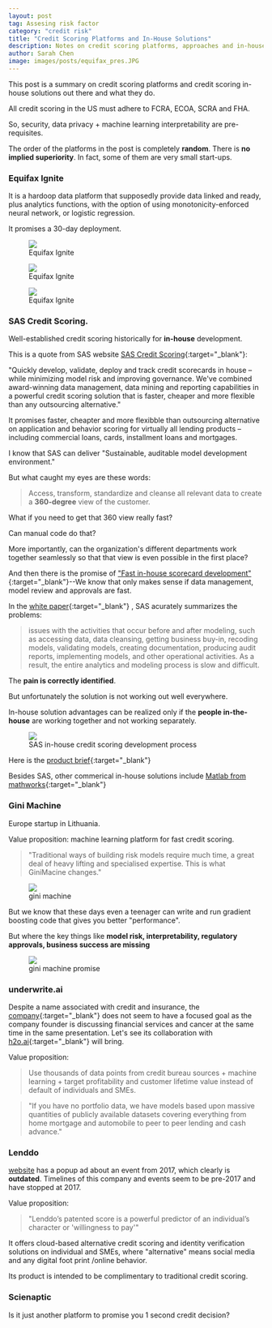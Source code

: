 ```yaml
---
layout: post
tag: Assesing risk factor
category: "credit risk"
title: "Credit Scoring Platforms and In-House Solutions"
description: Notes on credit scoring platforms, approaches and in-house solutions from large and very small ones
author: Sarah Chen
image: images/posts/equifax_pres.JPG
---
```


This post is a summary on credit scoring platforms and credit scoring in-house solutions out there and what they do. 

All credit scoring in the US must adhere to FCRA, ECOA, SCRA and FHA.  

So, security, data privacy + machine learning interpretability are pre-requisites.  

The order of the platforms in the post is completely **random**.  There is **no implied superiority**.  In fact, some of them are very small start-ups. 


### Equifax Ignite

It is a hardoop data platform that supposedly provide data linked and ready, plus analytics functions, with the option of using monotonicity-enforced neural network, or logistic regression. 

It promises a 30-day deployment. 


<figure>
  <img src="{{ "/images/posts/equifax_pres1.JPG" | relative_url }}">
  <figcaption>Equifax Ignite</figcaption>
</figure>

<figure>
  <img src="{{ "/images/posts/equifax_pres2.JPG" | relative_url }}">
  <figcaption>Equifax Ignite</figcaption>
</figure>

<figure>
  <img src="{{ "/images/posts/equifax_pres3.JPG" | relative_url }}">
  <figcaption>Equifax Ignite</figcaption>
</figure>



### SAS Credit Scoring.

Well-established credit scoring historically for **in-house** development.

This is a quote from SAS website
[SAS Credit Scoring](https://www.sas.com/en_us/software/credit-scoring.html){:target="_blank"}:


"Quickly develop, validate, deploy and track credit scorecards in house – while minimizing model risk and improving governance. We've combined award-winning data management, data mining and reporting capabilities in a powerful credit scoring solution that is faster, cheaper and more flexible than any outsourcing alternative."

It promises faster, cheapter and more flexibble than outsourcing alternative on application and behavior scoring for virtually all lending products – including commercial loans, cards, installment loans and mortgages.

I know that SAS can deliver "Sustainable, auditable model development environment."

But what caught my eyes are these words:

>Access, transform, standardize and cleanse all relevant data to create a **360-degree** view of the customer.

What if you need to get that 360 view really fast?  

Can manual code do that?  

More importantly, can the organization's different departments work together seamlessly so that that view is even possible in the first place? 

And then there is the promise of ["Fast in-house scorecard development"](https://www.sas.com/en_us/software/credit-scoring.html){:target="_blank"}--We know that only makes sense if data management, model review and approvals are fast.  


In the [white paper](https://www.sas.com/content/dam/SAS/en_us/doc/whitepaper1/infrastructure-credit-risk-model-development-108925.pdf){:target="_blank"} , SAS acurately summarizes the problems:
> issues with the activities that occur before and after modeling, such as accessing data, data cleansing, getting business buy-in, recoding models, validating models, creating documentation, producing audit reports, implementing models, and other operational activities. As a result, the entire analytics and modeling process is slow and difficult. 

The **pain is correctly identified**.  

But unfortunately the solution is not working out well everywhere.  

In-house solution advantages can be realized only if the **people in-the-house** are working together and not working separately.  

<figure>
  <img src="{{ "/images/posts/sas_in_house_credit_scoring.JPG" | relative_url }}">
  <figcaption>SAS in-house credit scoring development process</figcaption>
</figure>



Here is the [product brief](https://www.sas.com/content/dam/SAS/en_us/doc/productbrief/sas-credit-scoring-100665.pdf){:target="_blank"}



Besides SAS, other commerical in-house solutions include [Matlab from mathworks](https://www.mathworks.com/discovery/credit-scoring-model.html){:target="_blank"}

### Gini Machine

Europe startup in Lithuania.  

Value proposition: machine learning platform for fast credit scoring. 

> "Traditional ways of building risk models require much time, a great deal of heavy lifting and specialised expertise. This is what GiniMacine changes."

<figure>
  <img src="{{ "/images/posts/gini-machine.JPG" | relative_url }}">
  <figcaption>gini machine</figcaption>
</figure>


But we know that these days even a teenager can write and run gradient boosting code that gives you better "performance". 

But where the key things like **model risk, interpretability, regulatory approvals, business success are missing**

<figure>
  <img src="{{ "/images/posts/gini-machine-promise.JPG" | relative_url }}">
  <figcaption>gini machine promise</figcaption>
</figure>

### underwrite.ai

Despite a name associated with credit and insurance, the [company](http://www.underwrite.ai/){:target="_blank"} does not seem to have a focused goal as the company founder is discussing financial services and cancer at the same time in the same presentation. Let's see its collaboration with [h2o.ai](https://www.h2o.ai/company/news/underwrite-ai-leverages-h2o-ai-to-modernize-credit-with-ai/){:target="_blank"}  will bring. 

Value proposition:
> Use thousands of data points from credit bureau sources + machine learning + target profitability and customer lifetime value instead of default of individuals and SMEs.


>"If you have no portfolio data, we have models based upon massive quantities of publicly available datasets covering everything from home mortgage and automobile to peer to peer lending and cash advance."



### Lenddo

[website](https://www.lenddo.com/products.html#creditscore) has a popup ad about an event from 2017, which clearly is **outdated**.   Timelines of this company and events seem to be pre-2017 and have stopped at 2017.

Value proposition:
> "Lenddo’s patented score is a powerful predictor of an individual’s character or 'willingness to pay'"

   
It offers cloud-based alternative credit scoring and identity verification solutions on individual and SMEs, where "alternative" means social media and any digital foot print /online behavior. 

Its product is intended to be complimentary to traditional credit scoring. 

### Scienaptic

Is it just another platform to promise you 1 second credit decision?  





